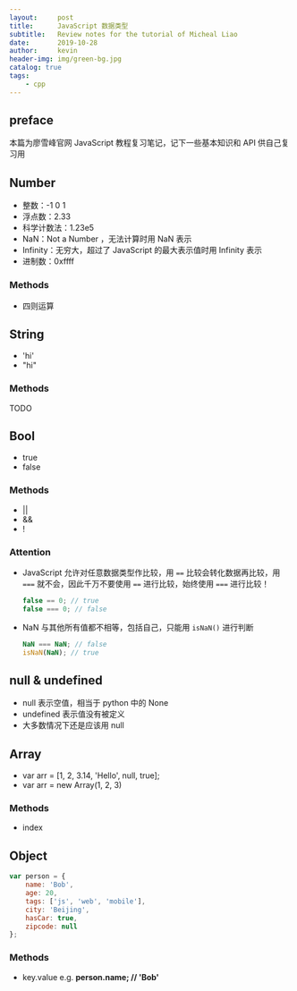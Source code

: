```yaml
---
layout:     post
title:      JavaScript 数据类型
subtitle:   Review notes for the tutorial of Micheal Liao
date:       2019-10-28
author:     kevin
header-img: img/green-bg.jpg
catalog: true
tags:
    - cpp
---
```




## preface 



本篇为廖雪峰官网 JavaScript 教程复习笔记，记下一些基本知识和 API 供自己复习用



## Number



* 整数：-1 0 1  
* 浮点数：2.33
* 科学计数法：1.23e5
* NaN：Not a Number ，无法计算时用 NaN 表示
* Infinity：无穷大，超过了 JavaScript 的最大表示值时用 Infinity 表示
* 进制数：0xffff



### Methods



* 四则运算



## String



* 'hi'
* "hi"



### Methods



TODO



## Bool



* true
* false



### Methods



* ||
* &&
* !



### Attention



* JavaScript 允许对任意数据类型作比较，用 `==` 比较会转化数据再比较，用 `===` 就不会，因此千万不要使用 `==` 进行比较，始终使用 `===` 进行比较！

  ```javascript
  false == 0; // true
  false === 0; // false
  ```

* NaN 与其他所有值都不相等，包括自己，只能用 `isNaN()` 进行判断

  ```javascript
  NaN === NaN; // false
  isNaN(NaN); // true
  ```



## null & undefined



* null 表示空值，相当于 python 中的 None
* undefined 表示值没有被定义
* 大多数情况下还是应该用 null



## Array



* var  arr = [1, 2, 3.14, 'Hello', null, true];
* var arr = new Array(1, 2, 3)



### Methods



* index



## Object



```js
var person = {
    name: 'Bob',
    age: 20,
    tags: ['js', 'web', 'mobile'],
    city: 'Beijing',
    hasCar: true,
    zipcode: null
};
```



### Methods



* key.value  e.g.  **person.name; // 'Bob'**



